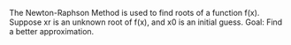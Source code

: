 The Newton-Raphson Method is used to find roots of a function f(x).
Suppose xr is an unknown root of f(x), and x0​ is an initial guess.
Goal: Find a better approximation.

